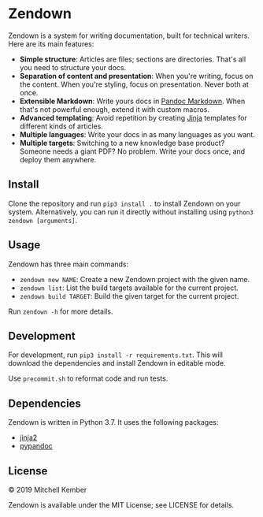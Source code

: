 # Zendown

Zendown is a system for writing documentation, built for technical writers. Here are its main features:

- **Simple structure**: Articles are files; sections are directories. That's all you need to structure your docs.
- **Separation of content and presentation**: When you're writing, focus on the content. When you're styling, focus on presentation. Never both at once.
- **Extensible Markdown**: Write yours docs in [Pandoc Markdown][pandoc]. When that's not powerful enough, extend it with custom macros.
- **Advanced templating**: Avoid repetition by creating [Jinja][jinja2] templates for different kinds of articles.
- **Multiple languages**: Write your docs in as many languages as you want.
- **Multiple targets**: Switching to a new knowledge base product? Someone needs a giant PDF? No problem. Write your docs once, and deploy them anywhere.

[pandoc]: https://pandoc.org/MANUAL.html#pandocs-markdown
[jinja2]: http://jinja.pocoo.org

## Install

Clone the repository and run `pip3 install .` to install Zendown on your system. Alternatively, you can run it directly without installing using `python3 zendown [arguments]`.

## Usage

Zendown has three main commands:

- `zendown new NAME`: Create a new Zendown project with the given name.
- `zendown list`: List the build targets available for the current project.
- `zendown build TARGET`: Build the given target for the current project.

Run `zendown -h` for more details.

## Development

For development, run `pip3 install -r requirements.txt`. This will download the dependencies and install Zendown in editable mode.

Use `precommit.sh` to reformat code and run tests.

## Dependencies

Zendown is written in Python 3.7. It uses the following packages:

- [jinja2](https://pypi.org/project/jinja2/)
- [pypandoc](https://pypi.org/project/pypandoc/)

## License

© 2019 Mitchell Kember

Zendown is available under the MIT License; see LICENSE for details.
